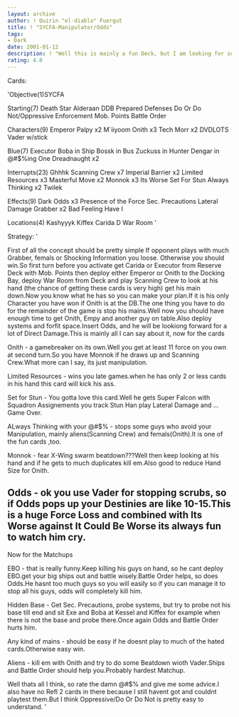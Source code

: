 ```yaml
---
layout: archive
author: ! Quirin "el-diablo" Fuergut
title: ! "SYCFA-Manipulator/Odds"
tags:
- Dark
date: 2001-01-12
description: ! "Well this is mainly a fun Deck, but I am looking for some advice to improve it."
rating: 4.0
---
```

Cards: 

'Objective(1)SYCFA

Starting(7)
Death Star
Alderaan
DDB
Prepared Defenses
Do Or Do Not/Oppressive Enforcement
Mob. Points
Battle Order

Characters(9)
Emperor Palpy x2
M`iiyoom Onith x3
Tech Morr x2
DVDLOTS
Vader w/stick

Blue(7)
Executor
Boba in Ship
Bossk in Bus
Zuckuss in Hunter
Dengar in @#$%ing One
Dreadnaught x2

Interrupts(23)
Ghhhk
Scanning Crew x7
Imperial Barrier x2
Limited Resources x3
Masterful Move x2
Monnok x3
Its Worse
Set For Stun
Always Thinking x2
Twilek

Effects(9)
Dark Odds x3
Presence of the Force
Sec. Precautions
Lateral Damage
Grabber x2
Bad Feeling Have I

Locations(4)
Kashyyyk
Kiffex
Carida
D War Room '

Strategy: '

First of all the concept should be pretty simple
If opponent plays with much Grabber, femals or Shocking Information you loose.
Otherwise you should win.So first turn before you activate get Carida or Executor from Reserve Deck with Mob. Points then deploy either Emperor or Onith to the Docking Bay, deploy War Room from Deck and play Scanning Crew to look at his hand (the chance of getting these cards is very high) get his main down.Now you know what he has so you can make your plan.If it is his only Character you have won if Onith is at the DB.The one thing you have to do for the remainder of the game is stop his mains.Well now you should have enough time to get Onith, Empy and another guy on table.Also deploy systems and forfit space.Insert Odds, and he will be lookiong forward for a lot of Direct Damage.This is mainly all I can say about it, now for the cards

Onith - a gamebreaker on its own.Well you get at least 11 force on you own  at second turn.So you have Monnok if he draws up and Scanning Crew.What more can I say, its just manipulation.

Limited Resources - wins you late games.when he has only 2 or less cards in his hand this card will kick his ass.

Set for Stun - You gotta love this card.Well he gets Super Falcon with Squadron Assignements you track Stun Han play Lateral Damage and ... Game Over.

ALways Thinking with your @#$% - stops some guys who avoid your Manipulation, mainly aliens(Scanning Crew) and femals(Onith).It is one of the fun cards ,too.

Monnok - fear X-Wing swarm beatdown???Well then keep looking at his hand and if he gets to much duplicates kill em.Also good to reduce Hand Size for Onith.

Odds - ok you use Vader for stopping scrubs, so if Odds pops up your Destinies are like 10-15.This is a huge Force Loss and combined with Its Worse against It Could Be Worse its always fun to watch him cry.
--------------------------------------------------
Now for the Matchups

EBO - that is really funny.Keep killing his guys on hand, so he cant deploy EBO.get your big ships out and battle wisely.Battle Order helps, so does Odds.He hasnt too much guys so you will easily so if you can manage it to stop all his guys, odds will completely kill him.

Hidden Base - Get Sec. Precautions, probe systems, but try to probe not his base till end and sit Exe and Boba at Kessel and Kiffex for example when there is not the base and probe there.Once again Odds and Battle Order hurts him.

Any kind of mains - should be easy if he doesnt play to much of the hated cards.Otherwise easy win.

Aliens - kill em with Onith and try to do some Beatdown wioth Vader.Ships and Battle Order should help you.Probably hardest Matchup.


Well thats all I think, so rate the damn @#$% and give me some advice.I also have no Refl 2 cards in there because I still havent got and couldnt playtest them.But I think Oppressive/Do Or Do Not is pretty easy to understand.
'
